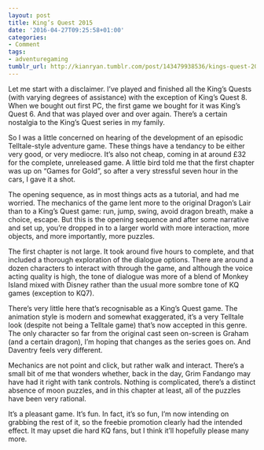 ```yaml
---
layout: post
title: King’s Quest 2015
date: '2016-04-27T09:25:58+01:00'
categories:
- Comment
tags:
- adventuregaming
tumblr_url: http://kianryan.tumblr.com/post/143479938536/kings-quest-2015
---
```

Let me start with a disclaimer.  I’ve played and finished all the King’s Quests (with varying degrees of assistance) with the exception of King’s Quest 8.  When we bought out first PC, the first game we bought for it was King’s Quest 6.  And that was played over and over again.  There’s a certain nostalgia to the King’s Quest series in my family.

So I was a little concerned on hearing of the development of an episodic Telltale-style adventure game.  These things have a tendancy to be either very good, or very mediocre.  It’s also not cheap, coming in at around £32 for the complete, unreleased game.  A little bird told me that the first chapter was up on “Games for Gold”, so after a very stressful seven hour in the cars, I gave it a shot.

The opening sequence, as in most things acts as a tutorial, and had me worried.  The mechanics of the game lent more to the original Dragon’s Lair than to a King’s Quest game: run, jump, swing, avoid dragon breath, make a choice, escape.  But this is the opening sequence and after some narrative and set up, you’re dropped in to a larger world with more interaction, more objects, and more importantly, more puzzles.

The first chapter is not large.  It took around five hours to complete, and that included a thorough exploration of the dialogue options.  There are around a dozen characters to interact with through the game, and although the voice acting quality is high, the tone of dialogue was more of a blend of Monkey Island mixed with Disney rather than the usual more sombre tone of KQ games (exception to KQ7).

There’s very little here that’s recognisable as a King’s Quest game.  The animation style is modern and somewhat exaggerated, it’s a very Telltale look (despite not being a Telltale game) that’s now accepted in this genre.  The only character so far from the original cast seen on-screen is Graham (and a certain dragon), I’m hoping that changes as the series goes on.  And Daventry feels very different.

Mechanics are not point and click, but rather walk and interact.  There’s a small bit of me that wonders whether, back in the day, Grim Fandango may have had it right with tank controls.  Nothing is complicated, there’s a distinct absence of moon puzzles, and in this chapter at least, all of the puzzles have been very rational.

It’s a pleasant game.  It’s fun.  In fact, it’s so fun, I’m now intending on grabbing the rest of it, so the freebie promotion clearly had the intended effect.  It may upset die hard KQ fans, but I think it’ll hopefully please many more.
